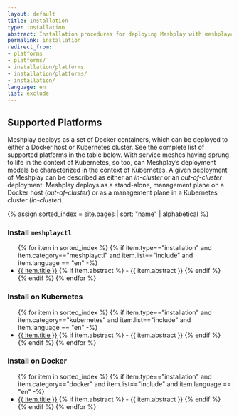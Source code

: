 ```yaml
---
layout: default
title: Installation
type: installation
abstract: Installation procedures for deploying Meshplay with meshplayctl.
permalink: installation
redirect_from: 
- platforms
- platforms/
- installation/platforms
- installation/platforms/
- installation/
language: en
list: exclude
---
```


## Supported Platforms

Meshplay deploys as a set of Docker containers, which can be deployed to either a Docker host or Kubernetes cluster. See the complete list of supported platforms in the table below. With service meshes having sprung to life in the context of Kubernetes, so too, can Meshplay’s deployment models be characterized in the context of Kubernetes. A given deployment of Meshplay can be described as either an _in-cluster_ or an _out-of-cluster_ deployment. Meshplay deploys as a stand-alone, management plane on a Docker host (_out-of-cluster_) or as a management plane in a Kubernetes cluster (_in-cluster_).

{% assign sorted_index = site.pages | sort: "name" | alphabetical %}

### Install `meshplayctl`

<ul>
    {% for item in sorted_index %}
    {% if item.type=="installation" and item.category=="meshplayctl" and item.list=="include" and item.language == "en" -%}
      <li><a href="{{ site.baseurl }}{{ item.url }}">{{ item.title }}</a>
      {% if item.abstract %}
        -  {{ item.abstract }}
      {% endif %}
      </li>
      {% endif %}
    {% endfor %}
</ul>

### Install on Kubernetes

<ul>
    {% for item in sorted_index %}
    {% if item.type=="installation" and item.category=="kubernetes" and item.list=="include" and item.language == "en" -%}
      <li><a href="{{ site.baseurl }}{{ item.url }}">{{ item.title }}</a>
      {% if item.abstract %}
        -  {{ item.abstract }}
      {% endif %}
      </li>
      {% endif %}
    {% endfor %}
</ul>

### Install on Docker

<ul>
    {% for item in sorted_index %}
    {% if item.type=="installation" and item.category=="docker" and item.list=="include" and item.language == "en" -%}
      <li><a href="{{ site.baseurl }}{{ item.url }}">{{ item.title }}</a>
      {% if item.abstract %}
        -  {{ item.abstract }}
      {% endif %}
      </li>
      {% endif %}
    {% endfor %}
</ul>


<!-- {% include toc.html page=reference %} -->
